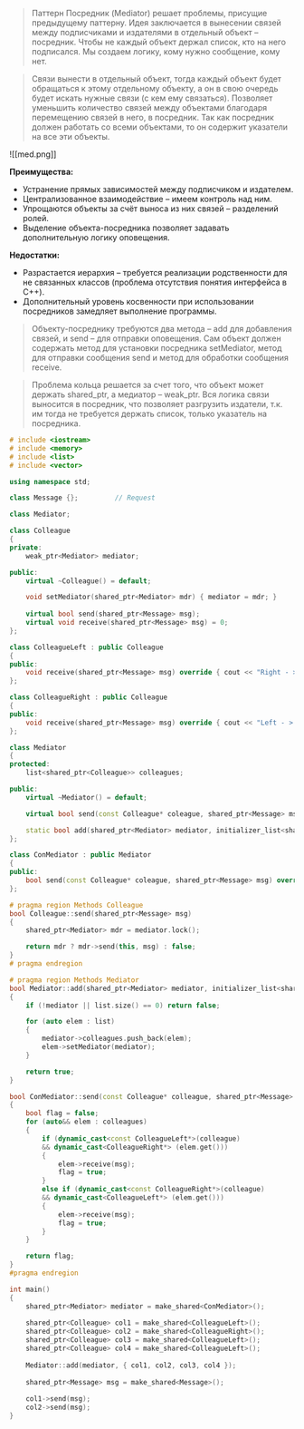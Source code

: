 >Паттерн Посредник (Mediator) решает проблемы, присущие предыдущему паттерну. Идея заключается в вынесении связей между подписчиками и издателями в отдельный объект – посредник. Чтобы не каждый объект держал список, кто на него подписался. Мы создаем логику, кому нужно сообщение, кому нет.

>Связи вынести в отдельный объект, тогда каждый объект будет обращаться к этому отдельному объекту, а он в свою очередь будет искать нужные связи (с кем ему связаться). Позволяет уменьшить количество связей между объектами благодаря перемещению связей в него, в посредник. Так как посредник должен работать со всеми объектами, то он содержит указатели на все эти объекты.

![[med.png]]

**Преимущества:**
- Устранение прямых зависимостей между подписчиком и издателем.
- Централизованное взаимодействие – имеем контроль над ним.
- Упрощаются объекты за счёт выноса из них связей – разделений ролей.
- Выделение объекта-посредника позволяет задавать дополнительную логику оповещения.

**Недостатки:**
- Разрастается иерархия – требуется реализации родственности для не связанных классов (проблема отсутствия понятия интерфейса в C++).
- Дополнительный уровень косвенности при использовании посредников замедляет выполнение программы.

>Объекту-посреднику требуются два метода – add для добавления связей, и send – для отправки оповещения. Сам объект должен содержать метод для установки посредника setMediator, метод для отправки сообщения send и метод для обработки сообщения receive.

>Проблема кольца решается за счет того, что объект может держать shared_ptr, а медиатор – weak_ptr. Вся логика связи выносится в посредник, что позволяет разгрузить издатели, т.к. им тогда не требуется держать список, только указатель на посредника.

```c++
# include <iostream>
# include <memory>
# include <list>
# include <vector>

using namespace std;

class Message {};         // Request

class Mediator;

class Colleague
{
private:
	weak_ptr<Mediator> mediator;

public:
	virtual ~Colleague() = default;

	void setMediator(shared_ptr<Mediator> mdr) { mediator = mdr; }
	
	virtual bool send(shared_ptr<Message> msg);
	virtual void receive(shared_ptr<Message> msg) = 0;
};

class ColleagueLeft : public Colleague
{
public:
	void receive(shared_ptr<Message> msg) override { cout << "Right - > Left;" << endl; }
};

class ColleagueRight : public Colleague
{
public:
	void receive(shared_ptr<Message> msg) override { cout << "Left - > Right;" << endl; }
};

class Mediator
{
protected:
	list<shared_ptr<Colleague>> colleagues;

public:
	virtual ~Mediator() = default;

	virtual bool send(const Colleague* coleague, shared_ptr<Message> msg) = 0;

	static bool add(shared_ptr<Mediator> mediator, initializer_list<shared_ptr<Colleague>> list);
};

class ConMediator : public Mediator
{
public:
	bool send(const Colleague* coleague, shared_ptr<Message> msg) override;
};

# pragma region Methods Colleague
bool Colleague::send(shared_ptr<Message> msg)
{
	shared_ptr<Mediator> mdr = mediator.lock();

	return mdr ? mdr->send(this, msg) : false;
}
# pragma endregion

# pragma region Methods Mediator
bool Mediator::add(shared_ptr<Mediator> mediator, initializer_list<shared_ptr<Colleague>> list)
{
	if (!mediator || list.size() == 0) return false;

	for (auto elem : list)
	{
		mediator->colleagues.push_back(elem);
		elem->setMediator(mediator);
	}

	return true;
}

bool ConMediator::send(const Colleague* colleague, shared_ptr<Message> msg)
{
	bool flag = false;
	for (auto&& elem : colleagues)
	{
		if (dynamic_cast<const ColleagueLeft*>(colleague) 
		&& dynamic_cast<ColleagueRight*> (elem.get()))
		{
			elem->receive(msg);
			flag = true;
		}
		else if (dynamic_cast<const ColleagueRight*>(colleague) 
		&& dynamic_cast<ColleagueLeft*> (elem.get()))
		{
			elem->receive(msg);
			flag = true;
		}
	}

	return flag;
}
#pragma endregion

int main()
{
	shared_ptr<Mediator> mediator = make_shared<ConMediator>();
	
	shared_ptr<Colleague> col1 = make_shared<ColleagueLeft>();
	shared_ptr<Colleague> col2 = make_shared<ColleagueRight>();
	shared_ptr<Colleague> col3 = make_shared<ColleagueLeft>();
	shared_ptr<Colleague> col4 = make_shared<ColleagueLeft>();
	
	Mediator::add(mediator, { col1, col2, col3, col4 });
	
	shared_ptr<Message> msg = make_shared<Message>();
	
	col1->send(msg);
	col2->send(msg);
}

```
